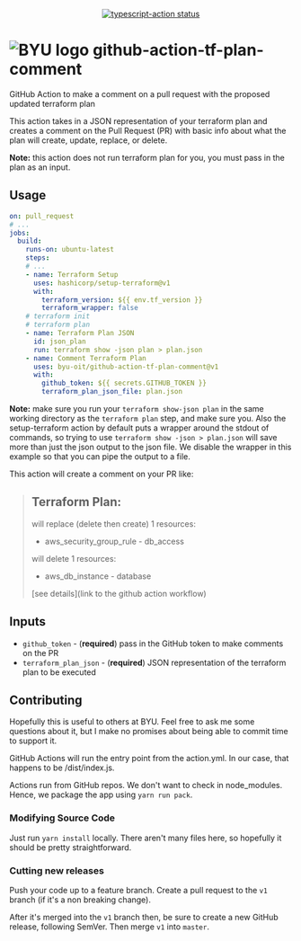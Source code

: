 <p align="center">
  <a href="https://github.com/actions/typescript-action/actions"><img alt="typescript-action status" src="https://github.com/actions/typescript-action/workflows/build-test/badge.svg"></a>
</p>

# ![BYU logo](https://www.hscripts.com/freeimages/logos/university-logos/byu/byu-logo-clipart-128.gif) github-action-tf-plan-comment

GitHub Action to make a comment on a pull request with the proposed updated terraform plan

This action takes in a JSON representation of your terraform plan and creates a comment on the Pull Request (PR) with basic info about what the plan will create, update, replace, or delete.

**Note:** this action does not run terraform plan for you, you must pass in the plan as an input.

## Usage
```yaml
on: pull_request
# ...
jobs:
  build:
    runs-on: ubuntu-latest
    steps:
    # ... 
    - name: Terraform Setup
      uses: hashicorp/setup-terraform@v1
      with:
        terraform_version: ${{ env.tf_version }}
        terraform_wrapper: false
    # terraform init
    # terraform plan
    - name: Terraform Plan JSON
      id: json_plan
      run: terraform show -json plan > plan.json
    - name: Comment Terraform Plan
      uses: byu-oit/github-action-tf-plan-comment@v1
      with:
        github_token: ${{ secrets.GITHUB_TOKEN }}
        terraform_plan_json_file: plan.json
```

**Note:** make sure you run your `terraform show-json plan` in the same working directory as the `terraform plan` step, and make sure you.
Also the setup-terraform action by default puts a wrapper around the stdout of commands, so trying to use `terraform show -json > plan.json` will save more than just the json output to the json file.
We disable the wrapper in this example so that you can pipe the output to a file.  

This action will create a comment on your PR like:

> ## Terraform Plan:
> will replace (delete then create) 1 resources:
> - aws_security_group_rule - db_access
> 
> will delete 1 resources:
> - aws_db_instance - database
> 
>[see details](link to the github action workflow)


## Inputs
* `github_token` - (**required**) pass in the GitHub token to make comments on the PR
* `terraform_plan_json` - (**required**) JSON representation of the terraform plan to be executed

## Contributing
Hopefully this is useful to others at BYU.
Feel free to ask me some questions about it, but I make no promises about being able to commit time to support it.

GitHub Actions will run the entry point from the action.yml.
In our case, that happens to be /dist/index.js.

Actions run from GitHub repos.
We don't want to check in node_modules. Hence, we package the app using `yarn run pack`.

### Modifying Source Code
Just run `yarn install` locally.
There aren't many files here, so hopefully it should be pretty straightforward.

### Cutting new releases
Push your code up to a feature branch.
Create a pull request to the `v1` branch (if it's a non breaking change).

After it's merged into the `v1` branch then, be sure to create a new GitHub release, following SemVer.
Then merge `v1` into `master`.
